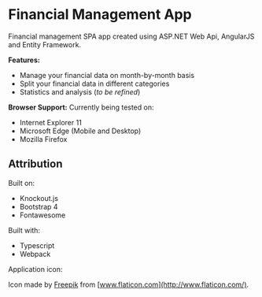Financial Management App
=============

Financial management SPA app created using ASP.NET Web Api, AngularJS and Entity Framework.

**Features:**

  * Manage your financial data on month-by-month basis
  * Split your financial data in different categories
  * Statistics and analysis (*to be refined*)

**Browser Support:**
Currently being tested on:

  * Internet Explorer 11
  * Microsoft Edge (Mobile and Desktop)
  * Mozilla Firefox
  
## Attribution

Built on:

- Knockout.js
- Bootstrap 4
- Fontawesome

Built with:

- Typescript
- Webpack

Application icon:

Icon made by [Freepik](http://www.freepik.com/) from [www.flaticon.com](http://www.flaticon.com/).